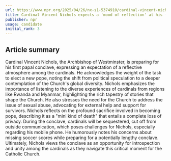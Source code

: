 ```yaml
---
url: https://www.npr.org/2025/04/26/nx-s1-5374910/cardinal-vincent-nichols-expects-a-mood-of-reflection-at-his-first-conclave
title: Cardinal Vincent Nichols expects a 'mood of reflection' at his first conclave
publisher: npr
usage: candidate
initial_rank: 3
---
```

## Article summary
Cardinal Vincent Nichols, the Archbishop of Westminster, is preparing for his first papal conclave, expressing an expectation of a reflective atmosphere among the cardinals. He acknowledges the weight of the task to elect a new pope, noting the shift from political speculation to a deeper contemplation of the Church's global diversity. Nichols emphasizes the importance of listening to the diverse experiences of cardinals from regions like Rwanda and Myanmar, highlighting the rich tapestry of stories that shape the Church. He also stresses the need for the Church to address the issue of sexual abuse, advocating for external help and support for survivors. Nichols reflects on the profound sacrifice involved in becoming pope, describing it as a "mini kind of death" that entails a complete loss of privacy. During the conclave, cardinals will be sequestered, cut off from outside communication, which poses challenges for Nichols, especially regarding his mobile phone. He humorously notes his concerns about missing soccer scores while preparing for a potentially lengthy conclave. Ultimately, Nichols views the conclave as an opportunity for introspection and unity among the cardinals as they navigate this critical moment for the Catholic Church.
